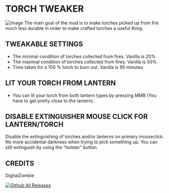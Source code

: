 # TORCH TWEAKER
![image](https://github.com/user-attachments/assets/8389ed38-79eb-459c-b4fa-a2f3243d417c)
The main goal of the mod is to make torches picked up from fire much less durable in order to make crafted torches a useful thing.

## TWEAKABLE SETTINGS
* The minimal condition of torches collected from fires. Vanilla is 20% 
* The maximal condition of torches collected from fires. Vanilla is 50%
* Time taken for a 100 % torch to burn out. Vanilla is 90 minutes

## LIT YOUR TORCH FROM LANTERN
* You can lit your torch from both lantern types by pressing MMB (You have to get pretty close to the lantern).

## DISABLE EXTINGUISHER MOUSE CLICK FOR LANTERN/TORCH
Disable the extinguishing of torches and/or lanterns on primary mouseclick. No more accidental darkness when trying to pick something up.
You can still extinguish by using the "holster" button.

## CREDITS
DigitalZombie

[![Github All Releases](https://img.shields.io/github/downloads/RomainDeschampsFR/TorchTweaker/total.svg)]()